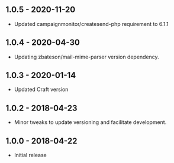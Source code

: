 ## 1.0.5 - 2020-11-20

* Updated campaignmonitor/createsend-php requirement to 6.1.1

## 1.0.4 - 2020-04-30

* Updating zbateson/mail-mime-parser version dependency.

## 1.0.3 - 2020-01-14

* Updated Craft version

## 1.0.2 - 2018-04-23

* Minor tweaks to update versioning and facilitate development.

## 1.0.0 - 2018-04-22

* Initial release